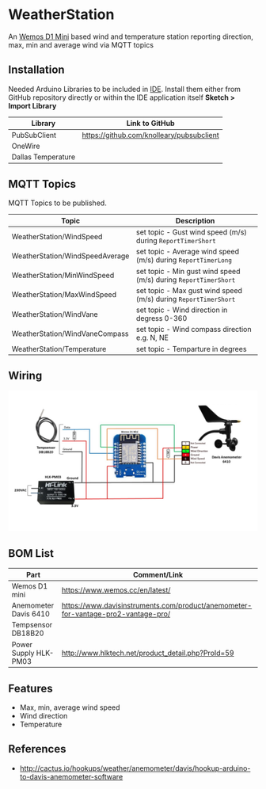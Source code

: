 # WeatherStation
An [Wemos D1 Mini](https://www.wemos.cc/en/latest/) based wind and temperature station reporting direction, max, min and average wind via MQTT topics

## Installation
Needed Arduino Libraries to be included in [IDE](https://www.arduino.cc/en/Main/Software). Install them either from GitHub repository directly or within the IDE application itself **Sketch > Import Library** 

| Library                            | Link to GitHub                                      |
| ---------------------------------- | --------------------------------------------------- |
| PubSubClient                       |  https://github.com/knolleary/pubsubclient          |      
| OneWire                            |                                                     |
| Dallas Temperature                 |                                                     |                                                     

## MQTT Topics
MQTT Topics to be published. 

| Topic                              | Description                                         |
| ---------------------------------- | --------------------------------------------------- |
| WeatherStation/WindSpeed           |  set topic - Gust wind speed (m/s) during `ReportTimerShort`      |
| WeatherStation/WindSpeedAverage    |  set topic - Average wind speed (m/s) during `ReportTimerLong`   |
| WeatherStation/MinWindSpeed        |  set topic - Min gust wind speed (m/s) during `ReportTimerShort`  |
| WeatherStation/MaxWindSpeed        |  set topic - Max gust wind speed (m/s) during `ReportTimerShort`  |
| WeatherStation/WindVane            |  set topic - Wind direction in degress 0-360                   |
| WeatherStation/WindVaneCompass     |  set topic - Wind compass direction e.g. N, NE                 |
| WeatherStation/Temperature         |  set topic - Temparture in degrees                             |

## Wiring
<img src="https://github.com/MagnusPer/WeatherStation/blob/master/images/WeatherStation.jpg" width="800">



## BOM List
| Part                               | Comment/Link                                        |
| ---------------------------------- | --------------------------------------------------- |
|  Wemos D1 mini                     | https://www.wemos.cc/en/latest/                     |   
|  Anemometer Davis 6410             | https://www.davisinstruments.com/product/anemometer-for-vantage-pro2-vantage-pro/ |
|  Tempsensor DB18B20                |                                                     |  
|  Power Supply HLK-PM03             | http://www.hlktech.net/product_detail.php?ProId=59  |  


## Features
 - Max, min, average wind speed
 - Wind direction
 - Temperature 
 
## References
- http://cactus.io/hookups/weather/anemometer/davis/hookup-arduino-to-davis-anemometer-software 
